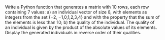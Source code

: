 Write a Python function that generates a matrix with 10 rows, each row containing 7 values: a) an individual vector of
size 6, with elements as integers from the set {−2, −1,0,1,2,3,4} and with the property that the sum of the elements is
less than 10; b) the quality of the individual. The quality of an individual is given by the product of the absolute
values of its elements. Display the generated individuals in reverse order of their qualities.